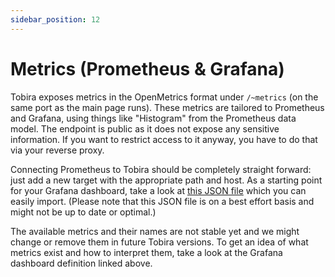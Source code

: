 ```yaml
---
sidebar_position: 12
---
```


# Metrics (Prometheus & Grafana)

Tobira exposes metrics in the OpenMetrics format under `/~metrics` (on the same port as the main page runs).
These metrics are tailored to Prometheus and Grafana, using things like "Histogram" from the Prometheus data model.
The endpoint is public as it does not expose any sensitive information.
If you want to restrict access to it anyway, you have to do that via your reverse proxy.

Connecting Prometheus to Tobira should be completely straight forward: just add a new target with the appropriate path and host.
As a starting point for your Grafana dashboard, take a look at [this JSON file](https://github.com/elan-ev/tobira/blob/master/docs/docs/setup/grafana-example-dashboard.json) which you can easily import.
(Please note that this JSON file is on a best effort basis and might not be up to date or optimal.)

The available metrics and their names are not stable yet and we might change or remove them in future Tobira versions.
To get an idea of what metrics exist and how to interpret them, take a look at the Grafana dashboard definition linked above.

